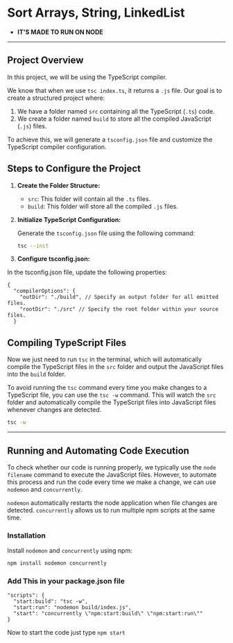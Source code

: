 # Sort Arrays, String, LinkedList

- **IT'S MADE TO RUN ON NODE**

---

## Project Overview

In this project, we will be using the TypeScript compiler.

We know that when we use `tsc index.ts`, it returns a `.js` file. Our goal is to create a structured project where:

1. We have a folder named `src` containing all the TypeScript (`.ts`) code.
2. We create a folder named `build` to store all the compiled JavaScript (`.js`) files.

To achieve this, we will generate a `tsconfig.json` file and customize the TypeScript compiler configuration.

## Steps to Configure the Project

1. **Create the Folder Structure:**

   - `src`: This folder will contain all the `.ts` files.
   - `build`: This folder will store all the compiled `.js` files.

2. **Initialize TypeScript Configuration:**

   Generate the `tsconfig.json` file using the following command:

   ```sh
   tsc --init

   ```

3. **Configure tsconfig.json:**

In the tsconfig.json file, update the following properties:

```
{
  "compilerOptions": {
    "outDir": "./build", // Specify an output folder for all emitted files.
    "rootDir": "./src" // Specify the root folder within your source files.
  }
```

## Compiling TypeScript Files

Now we just need to run `tsc` in the terminal, which will automatically compile the TypeScript files in the `src` folder and output the JavaScript files into the `build` folder.

To avoid running the `tsc` command every time you make changes to a TypeScript file, you can use the `tsc -w` command. This will watch the `src` folder and automatically compile the TypeScript files into JavaScript files whenever changes are detected.

```sh
tsc -w
```

---

## Running and Automating Code Execution

To check whether our code is running properly, we typically use the `node filename` command to execute the JavaScript files. However, to automate this process and run the code every time we make a change, we can use `nodemon` and `concurrently`.

`nodemon` automatically restarts the node application when file changes are detected. `concurrently` allows us to run multiple npm scripts at the same time.

### Installation

Install `nodemon` and `concurrently` using npm:

```sh
npm install nodemon concurrently
```

### Add This in your package.json file

```
"scripts": {
  "start:build": "tsc -w",
  "start:run": "nodemon build/index.js",
  "start": "concurrently \"npm:start:build\" \"npm:start:run\""
}
```

Now to start the code just type
`npm start`
